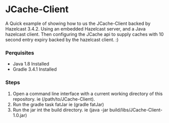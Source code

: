 # JCache-Client
A Quick example of showing how to us the JCache-Client backed by Hazelcast 3.4.2. 
Using an embedded Hazelcast server, and a Java hazelcast client. Then configuring the JCache api to supply caches with 10 second entry expiry backed by the hazelcast client. :)
### Perquisites
* Java 1.8 Installed
* Gradle 3.4.1 Installed

### Steps
1. Open a command line interface with a current working directory of this repository. ie (/path/to/JCache-Client).
2. Run the gradle task fatJar ie (gradle fatJar)
3. Run the jar int the build directory. ie (java -jar build/libs/JCache-Client-1.0.jar)
